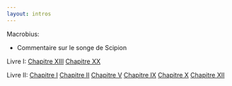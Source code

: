 ```yaml
---
layout: intros
---
```

Macrobius:
* Commentaire sur le songe de Scipion

Livre I:
[Chapitre XIII](/texts/macrobius/commentaire_1.13.html)
[Chapitre XX](/texts/macrobius/commentaire_1.22.html)

Livre II:
[Chapitre I](/texts/macrobius/commentaire_2.1.html)
[Chapitre II](/texts/macrobius/commentaire_2.2.html)
[Chapitre V](/texts/macrobius/commentaire_2.5.html)
[Chapitre IX](/texts/macrobius/commentaire_2.9.html)
[Chapitre X](/texts/macrobius/commentaire_2.10.html)
[Chapitre XII](/texts/macrobius/commentaire_2.12.html)
